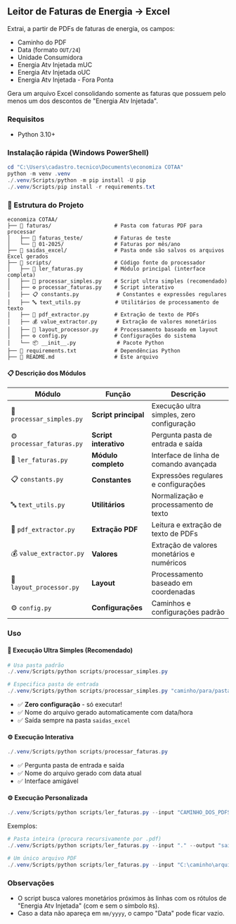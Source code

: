 ## Leitor de Faturas de Energia → Excel

Extrai, a partir de PDFs de faturas de energia, os campos:
- Caminho do PDF
- Data (formato `OUT/24`)
- Unidade Consumidora
- Energia Atv Injetada mUC
- Energia Atv Injetada oUC
- Energia Atv Injetada - Fora Ponta

Gera um arquivo Excel consolidando somente as faturas que possuem pelo menos um dos descontos de "Energia Atv Injetada".

### Requisitos
- Python 3.10+

### Instalação rápida (Windows PowerShell)
```powershell
cd "C:\Users\cadastro.tecnico\Documents\economiza COTAA"
python -m venv .venv
./.venv/Scripts/python -m pip install -U pip
./.venv/Scripts/pip install -r requirements.txt
```

### 📁 Estrutura do Projeto

```
economiza COTAA/
├── 📁 faturas/                    # Pasta com faturas PDF para processar
│   ├── 📁 faturas_teste/          # Faturas de teste
│   └── 📁 01-2025/                # Faturas por mês/ano
├── 📁 saidas_excel/               # Pasta onde são salvos os arquivos Excel gerados
├── 📁 scripts/                    # Código fonte do processador
│   ├── 🐍 ler_faturas.py          # Módulo principal (interface completa)
│   ├── 🚀 processar_simples.py    # Script ultra simples (recomendado)
│   ├── ⚙️ processar_faturas.py    # Script interativo
│   ├── 📋 constants.py            # Constantes e expressões regulares
│   ├── 🔤 text_utils.py           # Utilitários de processamento de texto
│   ├── 📄 pdf_extractor.py        # Extração de texto de PDFs
│   ├── 💰 value_extractor.py      # Extração de valores monetários
│   ├── 📐 layout_processor.py     # Processamento baseado em layout
│   ├── ⚙️ config.py               # Configurações do sistema
│   └── 📦 __init__.py             # Pacote Python
├── 📄 requirements.txt            # Dependências Python
├── 📄 README.md                   # Este arquivo

```

#### 📋 **Descrição dos Módulos**

| Módulo | Função | Descrição |
|--------|--------|-----------|
| 🚀 `processar_simples.py` | **Script principal** | Execução ultra simples, zero configuração |
| ⚙️ `processar_faturas.py` | **Script interativo** | Pergunta pasta de entrada e saída |
| 🐍 `ler_faturas.py` | **Módulo completo** | Interface de linha de comando avançada |
| 📋 `constants.py` | **Constantes** | Expressões regulares e configurações |
| 🔤 `text_utils.py` | **Utilitários** | Normalização e processamento de texto |
| 📄 `pdf_extractor.py` | **Extração PDF** | Leitura e extração de texto de PDFs |
| 💰 `value_extractor.py` | **Valores** | Extração de valores monetários e numéricos |
| 📐 `layout_processor.py` | **Layout** | Processamento baseado em coordenadas |
| ⚙️ `config.py` | **Configurações** | Caminhos e configurações padrão |

### Uso

#### 🚀 **Execução Ultra Simples** (Recomendado)
```powershell
# Usa pasta padrão
./.venv/Scripts/python scripts/processar_simples.py

# Especifica pasta de entrada
./.venv/Scripts/python scripts/processar_simples.py "caminho/para/pasta"
```
- ✅ **Zero configuração** - só executar!
- ✅ Nome do arquivo gerado automaticamente com data/hora
- ✅ Saída sempre na pasta `saidas_excel`

#### ⚙️ **Execução Interativa**
```powershell
./.venv/Scripts/python scripts/processar_faturas.py
```
- ✅ Pergunta pasta de entrada e saída
- ✅ Nome do arquivo gerado com data atual
- ✅ Interface amigável

#### ⚙️ **Execução Personalizada**
```powershell
./.venv/Scripts/python scripts/ler_faturas.py --input "CAMINHO_DOS_PDFS" --output "saida_faturas.xlsx"
```

Exemplos:
```powershell
# Pasta inteira (procura recursivamente por .pdf)
./.venv/Scripts/python scripts/ler_faturas.py --input "." --output "saida_faturas.xlsx"

# Um único arquivo PDF
./.venv/Scripts/python scripts/ler_faturas.py --input "C:\caminho\arquivo.pdf" --output "saida.xlsx"
```

### Observações
- O script busca valores monetários próximos às linhas com os rótulos de "Energia Atv Injetada" (com e sem o símbolo `R$`).
- Caso a data não apareça em `mm/yyyy`, o campo "Data" pode ficar vazio.


